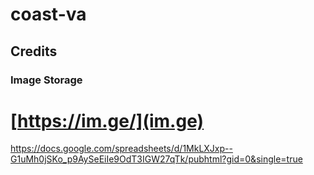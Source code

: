 # coast-va

## Credits

### Image Storage 

#  [https://im.ge/](im.ge)


https://docs.google.com/spreadsheets/d/1MkLXJxp--G1uMh0jSKo_p9AySeEiIe9OdT3IGW27qTk/pubhtml?gid=0&single=true